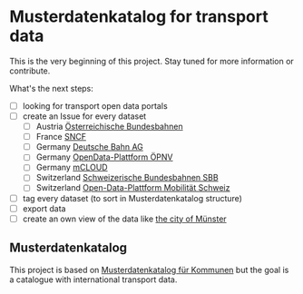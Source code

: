 # Musterdatenkatalog for transport data

This is the very beginning of this project. Stay tuned for more information or contribute.

What's the next steps:
- [ ] looking for transport open data portals
- [ ] create an Issue for every dataset
  - [ ] Austria [Österreichische Bundesbahnen](https://data.oebb.at/)
  - [ ] France [SNCF](https://ressources.data.sncf.com/pages/accueil/)
  - [ ] Germany [Deutsche Bahn AG](https://data.deutschebahn.com/)
  - [ ] Germany [OpenData-Plattform ÖPNV](https://www.opendata-oepnv.de/)
  - [ ] Germany [mCLOUD](https://www.mcloud.de/web/guest/suche/-/results/filter/latest/categories%3Arailway/0)
  - [ ] Switzerland [Schweizerische Bundesbahnen SBB](https://data.sbb.ch/)
  - [ ] Switzerland [Open-Data-Plattform Mobilität Schweiz](https://opentransportdata.swiss/de/)
- [ ] tag every dataset (to sort in Musterdatenkatalog structure)
- [ ] export data
- [ ] create an own view of the data like [the city of Münster](https://github.com/od-ms/musterdatenkatalog)

## Musterdatenkatalog

This project is based on [Musterdatenkatalog für Kommunen](https://www.bertelsmann-stiftung.de/de/unsere-projekte/smart-country/musterdatenkatalog) but the goal is a catalogue with international transport data.
